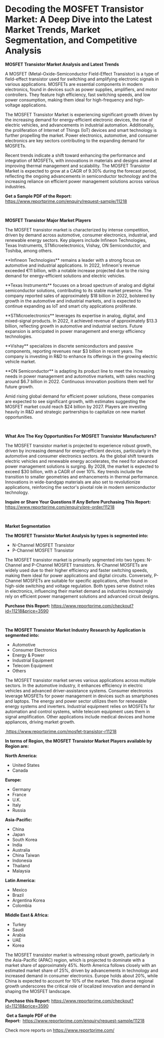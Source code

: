 <p><h1>Decoding the MOSFET Transistor Market: A Deep Dive into the Latest Market Trends, Market Segmentation, and Competitive Analysis</h1></p><p><strong>MOSFET Transistor Market Analysis and Latest Trends</strong></p>
<p><p>A MOSFET (Metal-Oxide-Semiconductor Field-Effect Transistor) is a type of field-effect transistor used for switching and amplifying electronic signals in various applications. MOSFETs are essential components in modern electronics, found in devices such as power supplies, amplifiers, and motor controllers. They feature high efficiency, fast switching speeds, and low power consumption, making them ideal for high-frequency and high-voltage applications.</p><p>The MOSFET Transistor Market is experiencing significant growth driven by the increasing demand for energy-efficient electronic devices, the rise of electric vehicles, and advancements in industrial automation. Additionally, the proliferation of Internet of Things (IoT) devices and smart technology is further propelling the market. Power electronics, automotive, and consumer electronics are key sectors contributing to the expanding demand for MOSFETs.</p><p>Recent trends indicate a shift toward enhancing the performance and integration of MOSFETs, with innovations in materials and designs aimed at improving thermal management and scalability. The MOSFET Transistor Market is expected to grow at a CAGR of 9.30% during the forecast period, reflecting the ongoing advancements in semiconductor technology and the increasing reliance on efficient power management solutions across various industries.</p></p>
<p><strong>Get a Sample PDF of the Report:&nbsp;</strong> <a href="https://www.reportprime.com/enquiry/request-sample/11218?utm_campaign=2273&utm_medium=2&utm_source=Github&utm_content=ia&utm_term=20032025&utm_id=mosfet-transistor">https://www.reportprime.com/enquiry/request-sample/11218</a></p>
<p>&nbsp;</p>
<p><strong>MOSFET Transistor Major Market Players</strong></p>
<p><p>The MOSFET transistor market is characterized by intense competition, driven by demand across automotive, consumer electronics, industrial, and renewable energy sectors. Key players include Infineon Technologies, Texas Instruments, STMicroelectronics, Vishay, ON Semiconductor, and Toshiba, among others.</p><p>**Infineon Technologies** remains a leader with a strong focus on automotive and industrial applications. In 2022, Infineon's revenue exceeded €11 billion, with a notable increase projected due to the rising demand for energy-efficient solutions and electric vehicles.</p><p>**Texas Instruments** focuses on a broad spectrum of analog and digital semiconductor solutions, contributing to its stable market presence. The company reported sales of approximately $18 billion in 2022, bolstered by growth in the automotive and industrial markets, and is expected to continue expanding as IoT and smart city applications proliferate.</p><p>**STMicroelectronics** leverages its expertise in analog, digital, and mixed-signal products. In 2022, it achieved revenue of approximately $13.3 billion, reflecting growth in automotive and industrial sectors. Future expansion is anticipated in power management and energy efficiency technologies.</p><p>**Vishay** specializes in discrete semiconductors and passive components, reporting revenues near $3 billion in recent years. The company is investing in R&D to enhance its offerings in the growing electric vehicle market.</p><p>**ON Semiconductor** is adapting its product line to meet the increasing needs in power management and automotive markets, with sales reaching around $6.7 billion in 2022. Continuous innovation positions them well for future growth.</p><p>Amid rising global demand for efficient power solutions, these companies are expected to see significant growth, with estimates suggesting the MOSFET market could reach $24 billion by 2027. Players are investing heavily in R&D and strategic partnerships to capitalize on new market opportunities.</p></p>
<p>&nbsp;</p>
<p><strong>What Are The Key Opportunities For MOSFET Transistor Manufacturers?</strong></p>
<p><p>The MOSFET transistor market is projected to experience robust growth, driven by increasing demand for energy-efficient devices, particularly in the automotive and consumer electronics sectors. As the global shift towards electric vehicles and renewable energy accelerates, the need for advanced power management solutions is surging. By 2028, the market is expected to exceed $30 billion, with a CAGR of over 10%. Key trends include the transition to smaller geometries and enhancements in thermal performance. Innovations in wide-bandgap materials are also set to revolutionize applications, reinforcing the sector's pivotal role in modern semiconductor technology.</p></p>
<p><strong>Inquire or Share Your Questions If Any Before Purchasing This Report:</strong> <a href="https://www.reportprime.com/enquiry/pre-order/11218?utm_campaign=2273&utm_medium=2&utm_source=Github&utm_content=ia&utm_term=20032025&utm_id=mosfet-transistor">https://www.reportprime.com/enquiry/pre-order/11218</a></p>
<p>&nbsp;</p>
<p><strong>Market Segmentation</strong></p>
<p><strong>The MOSFET Transistor Market Analysis by types is segmented into:</strong></p>
<p><ul><li>N-Channel MOSFET Transistor</li><li>P-Channel MOSFET Transistor</li></ul></p>
<p><p>The MOSFET transistor market is primarily segmented into two types: N-Channel and P-Channel MOSFET transistors. N-Channel MOSFETs are widely used due to their higher efficiency and faster switching speeds, making them ideal for power applications and digital circuits. Conversely, P-Channel MOSFETs are suitable for specific applications, often found in high-side switching and voltage regulation. Both types serve distinct roles in electronics, influencing their market demand as industries increasingly rely on efficient power management solutions and advanced circuit designs.</p></p>
<p><strong>Purchase this Report:&nbsp;</strong><a href="https://www.reportprime.com/checkout?id=11218&price=3590&utm_campaign=2273&utm_medium=2&utm_source=Github&utm_content=ia&utm_term=20032025&utm_id=mosfet-transistor">https://www.reportprime.com/checkout?id=11218&price=3590</a></p>
<p>&nbsp;</p>
<p><strong>The MOSFET Transistor Market Industry Research by Application is segmented into:</strong></p>
<p><ul><li>Automotive</li><li>Consumer Electronics</li><li>Energy & Power</li><li>Industrial Equipment</li><li>Telecom Equipment</li><li>Others</li></ul></p>
<p><p>The MOSFET transistor market serves various applications across multiple sectors. In the automotive industry, it enhances efficiency in electric vehicles and advanced driver-assistance systems. Consumer electronics leverage MOSFETs for power management in devices such as smartphones and laptops. The energy and power sector utilizes them for renewable energy systems and inverters. Industrial equipment relies on MOSFETs for automation and control systems, while telecom equipment uses them in signal amplification. Other applications include medical devices and home appliances, driving market growth.</p></p>
<p><a href="https://www.reportprime.com/mosfet-transistor-r11218?utm_campaign=2273&utm_medium=2&utm_source=Github&utm_content=ia&utm_term=20032025&utm_id=mosfet-transistor">&nbsp;https://www.reportprime.com/mosfet-transistor-r11218</a></p>
<p><strong>In terms of Region, the MOSFET Transistor Market Players available by Region are:</strong></p>
<p>
    <p> <strong> North America: </strong>
        <ul>
            <li>United States</li>
            <li>Canada</li>
        </ul>
        </p> 
    <p> <strong> Europe: </strong>
        <ul>
            <li>Germany</li>
            <li>France</li>
            <li>U.K.</li>
            <li>Italy</li>
            <li>Russia</li>
        </ul>
        </p> 
    <p> <strong> Asia-Pacific: </strong>
        <ul>
            <li>China</li>
            <li>Japan</li>
            <li>South Korea</li>
            <li>India</li>
            <li>Australia</li>
            <li>China Taiwan</li>
            <li>Indonesia</li>
            <li>Thailand</li>
            <li>Malaysia</li>
        </ul>
        </p> 
    <p> <strong> Latin America: </strong>
        <ul>
            <li>Mexico</li>
            <li>Brazil</li>
            <li>Argentina Korea</li>
            <li>Colombia</li>
        </ul>
        </p> 
    <p> <strong> Middle East & Africa: </strong>
        <ul>
            <li>Turkey</li>
            <li>Saudi</li>
            <li>Arabia</li>
            <li>UAE</li>
            <li>Korea</li>
        </ul>
    </p>
    </p>
<p><p>The MOSFET transistor market is witnessing robust growth, particularly in the Asia-Pacific (APAC) region, which is projected to dominate with a market share of approximately 45%. North America follows closely with an estimated market share of 25%, driven by advancements in technology and increased demand in consumer electronics. Europe holds about 20%, while China is expected to account for 10% of the market. This diverse regional growth underscores the critical role of localized innovation and demand in shaping the MOSFET landscape.</p></p>
<p><strong>Purchase this Report: </strong><a href="https://www.reportprime.com/checkout?id=11218&price=3590&utm_campaign=2273&utm_medium=2&utm_source=Github&utm_content=ia&utm_term=20032025&utm_id=mosfet-transistor">https://www.reportprime.com/checkout?id=11218&price=3590</a></p>
<p>&nbsp;<strong>Get a Sample PDF of the Report:&nbsp;&nbsp;</strong><a href="https://www.reportprime.com/enquiry/request-sample/11218?utm_campaign=2273&utm_medium=2&utm_source=Github&utm_content=ia&utm_term=20032025&utm_id=mosfet-transistor">https://www.reportprime.com/enquiry/request-sample/11218</a></p>
<p><strong></strong></p>
<p>Check more reports on <a href="https://www.reportprime.com/?utm_campaign=2273&utm_medium=2&utm_source=Github&utm_content=ia&utm_term=20032025&utm_id=mosfet-transistor">https://www.reportprime.com/</a></p>